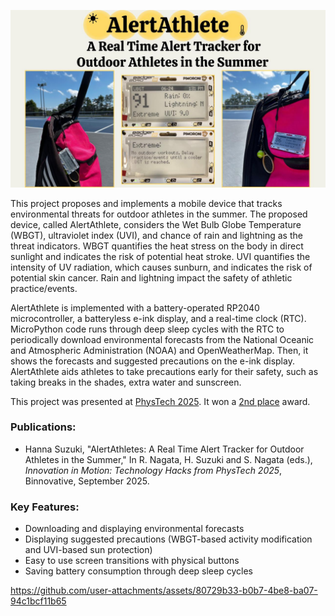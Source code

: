 <p align="center">
  <img src="images/logo.jpg" width="750" />
</p>


This project proposes and implements a mobile device that tracks environmental threats for outdoor athletes in the summer. The proposed device, called AlertAthlete, considers the Wet Bulb Globe Temperature (WBGT), ultraviolet index (UVI), and chance of rain and lightning as the threat indicators. WBGT quantifies the heat stress on the body in direct sunlight and indicates the risk of potential heat stroke. UVI quantifies the intensity of UV radiation, which causes sunburn, and indicates the risk of potential skin cancer. Rain and lightning impact the safety of athletic practice/events. 

AlertAthlete is implemented with a battery-operated RP2040 microcontroller, a batteryless e-ink display, and a real-time clock (RTC). MicroPython code runs through deep sleep cycles with the RTC to periodically download environmental forecasts from the National Oceanic and Atmospheric Administration (NOAA) and OpenWeatherMap. Then, it shows the forecasts and suggested precautions on the e-ink display. AlertAthlete aids athletes to take precautions early for their safety, such as taking breaks in the shades, extra water and sunscreen. 

This project was presented at [PhysTech 2025](https://phystech2025.devpost.com/). It won a [2nd place](https://phystech2025.devpost.com/project-gallery) award.

### Publications:
- Hanna Suzuki, "AlertAthletes: A Real Time Alert Tracker for Outdoor Athletes in the Summer," In R. Nagata, H. Suzuki and S. Nagata (eds.), *Innovation in Motion: Technology Hacks from PhysTech 2025*, Binnovative, September 2025.

### Key Features: 
- Downloading and displaying environmental forecasts
- Displaying suggested precautions (WBGT-based activity modification and UVI-based sun protection)
- Easy to use screen transitions with physical buttons
- Saving battery consumption through deep sleep cycles 

https://github.com/user-attachments/assets/80729b33-b0b7-4be8-ba07-94c1bcf11b65

